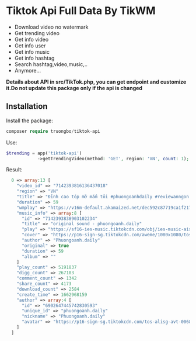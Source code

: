 # Tiktok Api Full Data By TikWM

* Download video no watermark
* Get trending video
* Get info video
* Get info user
* Get info music
* Get info hashtag
* Search hashtag,video,music,..
* Anymore...

**Details about API in src/TikTok.php, you can get endpoint and customize it.Do not update this package only if the api is changed**

## Installation

Install the package:

```php
composer require truongbo/tiktok-api
```

Use:
```php
$trending = app('tiktok-api')
            ->getTrendingVideo(method: 'GET', region: 'VN', count: 1);
```

Result:
```php
  0 => array:13 [
    "video_id" => "7142393816136437018"
    "region" => "VN"
    "title" => "Đỉnh cao tóp mỡ mắm tỏi #phuongoanhdaily #reviewanngon #ancungtiktok "
    "duration" => 59
    "wmplay" => "https://v16m-default.akamaized.net/dec592c87719ca1f2177ed31684d7931/6366c76e/video/tos/useast2a/tos-useast2a-pve-0037-aiso/2e7c8b072f724fec8d6f1c3c3963fc3a/?a=0&ch=0&cr=0&dr=0&lr=all&cd=0%7C0%7C0%7C0&cv=1&br=3628&bt=1814&cs=0&ds=3&ft=teSL~8hPobVD12NJ~Kz8-UxhQ-qJyF_ODS2&mime_type=video_mp4&qs=0&rc=NjU2NDxoaGY4NWU6NTQ0O0BpM2llNjo6ZjhoZjMzZjgzM0BjMV5hYTReNmMxMl81X2M2YSNwMS9ncjQwL2NgLS1kL2Nzcw%3D%3D&l=202211051427310102170940960DB96DE7&btag=80000"
    "music_info" => array:8 [
      "id" => "7142393838903102234"
      "title" => "original sound - phuongoanh.daily"
      "play" => "https://sf16-ies-music.tiktokcdn.com/obj/ies-music-aiso/7142393882486033178.mp3"
      "cover" => "https://p16-sign-sg.tiktokcdn.com/aweme/1080x1080/tos-alisg-avt-0068/5f46bfa03ee3fdc18d2af9e36e6c89aa.jpeg?x-expires=1667743200&x-signature=38uiU9pjTvZMTUyaJBEdF8F8B1s%3D"
      "author" => "Phuongoanh.daily"
      "original" => true
      "duration" => 59
      "album" => ""
    ]
    "play_count" => 5191837
    "digg_count" => 267103
    "comment_count" => 1342
    "share_count" => 4173
    "download_count" => 2584
    "create_time" => 1662968159
    "author" => array:4 [
      "id" => "6902647445742830593"
      "unique_id" => "phuongoanh.daily"
      "nickname" => "Phuongoanh.daily"
      "avatar" => "https://p16-sign-sg.tiktokcdn.com/tos-alisg-avt-0068/5f46bfa03ee3fdc18d2af9e36e6c89aa~c5_300x300.jpeg?x-expires=1667743200&x-signature=fnUHDSNKPIfQ8rD93fe71YH26ig%3D"
    ]
  ]

```
